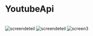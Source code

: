 # YoutubeApi
#
![screendeteil](https://user-images.githubusercontent.com/110521710/221374180-abc6bbc3-a4a9-4a0f-8c35-ed21e4ccea1b.jpg)
![screendeteil](https://user-images.githubusercontent.com/110521710/221374184-f669aee1-c58d-4371-abd1-37da9a74865e.jpg)
![screen3](https://user-images.githubusercontent.com/110521710/221374186-48b4a764-253a-43d2-8bfe-03e0dd6b9d93.jpg)
